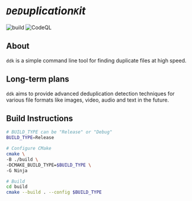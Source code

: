 # _`D`e`D`uplication`K`it_ 

![build](https://github.com/FreddyFunk/ddk/actions/workflows/ci.yml/badge.svg?branch=master)
![CodeQL](https://github.com/FreddyFunk/ddk/actions/workflows/codeql.yml/badge.svg?branch=master)


## About
`ddk` is a simple command line tool for finding duplicate files at high speed.

## Long-term plans
`ddk` aims to provide advanced deduplication detection techniques for various file formats like images, video, audio and text in the future.

## Build Instructions
```bash
# BUILD_TYPE can be "Release" or "Debug"
BUILD_TYPE=Release

# Configure CMake
cmake \
-B ./build \
-DCMAKE_BUILD_TYPE=$BUILD_TYPE \
-G Ninja

# Build
cd build
cmake --build . --config $BUILD_TYPE
```
